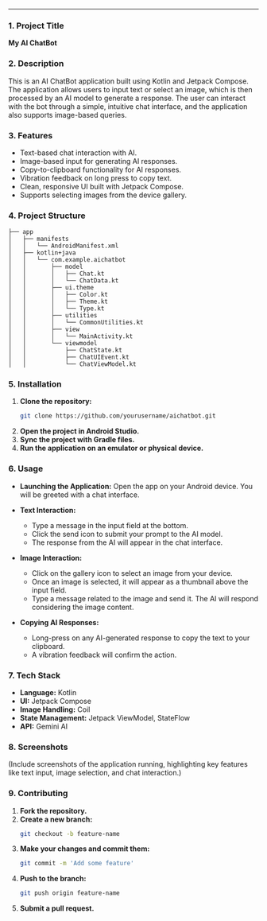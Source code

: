 ---

### 1. **Project Title**

**My AI ChatBot**

### 2. **Description**

This is an AI ChatBot application built using Kotlin and Jetpack Compose. The application allows users to input text or select an image, which is then processed by an AI model to generate a response. The user can interact with the bot through a simple, intuitive chat interface, and the application also supports image-based queries.

### 3. **Features**

- Text-based chat interaction with AI.
- Image-based input for generating AI responses.
- Copy-to-clipboard functionality for AI responses.
- Vibration feedback on long press to copy text.
- Clean, responsive UI built with Jetpack Compose.
- Supports selecting images from the device gallery.

### 4. **Project Structure**

```
├── app
│   ├── manifests
│   │   └── AndroidManifest.xml
│   ├── kotlin+java
│   │   └── com.example.aichatbot
│   │       ├── model
│   │       │   ├── Chat.kt
│   │       │   └── ChatData.kt
│   │       ├── ui.theme
│   │       │   ├── Color.kt
│   │       │   ├── Theme.kt
│   │       │   └── Type.kt
│   │       ├── utilities
│   │       │   └── CommonUtilities.kt
│   │       ├── view
│   │       │   └── MainActivity.kt
│   │       └── viewmodel
│   │           ├── ChatState.kt
│   │           ├── ChatUIEvent.kt
│   │           └── ChatViewModel.kt
```

### 5. **Installation**

1. **Clone the repository:**
   ```bash
   git clone https://github.com/yourusername/aichatbot.git
   ```
2. **Open the project in Android Studio.**
3. **Sync the project with Gradle files.**
4. **Run the application on an emulator or physical device.**

### 6. **Usage**

- **Launching the Application:**
  Open the app on your Android device. You will be greeted with a chat interface.
  
- **Text Interaction:**
  - Type a message in the input field at the bottom.
  - Click the send icon to submit your prompt to the AI model.
  - The response from the AI will appear in the chat interface.

- **Image Interaction:**
  - Click on the gallery icon to select an image from your device.
  - Once an image is selected, it will appear as a thumbnail above the input field.
  - Type a message related to the image and send it. The AI will respond considering the image content.

- **Copying AI Responses:**
  - Long-press on any AI-generated response to copy the text to your clipboard.
  - A vibration feedback will confirm the action.

### 7. **Tech Stack**

- **Language:** Kotlin
- **UI:** Jetpack Compose
- **Image Handling:** Coil
- **State Management:** Jetpack ViewModel, StateFlow
- **API:** Gemini AI 

### 8. **Screenshots**

(Include screenshots of the application running, highlighting key features like text input, image selection, and chat interaction.)

### 9. **Contributing**

1. **Fork the repository.**
2. **Create a new branch:**
   ```bash
   git checkout -b feature-name
   ```
3. **Make your changes and commit them:**
   ```bash
   git commit -m 'Add some feature'
   ```
4. **Push to the branch:**
   ```bash
   git push origin feature-name
   ```
5. **Submit a pull request.**

